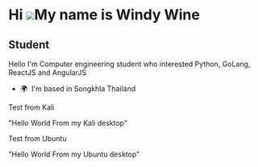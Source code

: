 Hi ![](https://user-images.githubusercontent.com/18350557/176309783-0785949b-9127-417c-8b55-ab5a4333674e.gif)My name is Windy Wine
==================================================================================================================================

Student
-------

Hello I'm Computer engineering student who interested Python, GoLang, ReactJS and AngularJS

*   🌍  I'm based in Songkhla Thailand

Test from Kali

"Hello World From my Kali desktop"

Test from Ubuntu

"Hello World From my Ubuntu desktop"
